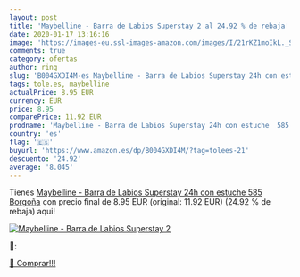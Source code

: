 ```yaml
---
layout: post
title: 'Maybelline - Barra de Labios Superstay 2 al 24.92 % de rebaja'
date: 2020-01-17 13:16:16
image: 'https://images-eu.ssl-images-amazon.com/images/I/21rKZ1moIkL._SL200_.jpg'
comments: true
category: ofertas
author: ring
slug: 'B004GXDI4M-es Maybelline - Barra de Labios Superstay 24h con estuche 585...'
tags: tole.es, maybelline
actualPrice: 8.95 EUR
currency: EUR
price: 8.95
comparePrice: 11.92 EUR
prodname: 'Maybelline - Barra de Labios Superstay 24h con estuche  585 Borgoña'
country: 'es'
flag: '🇪🇸'
buyurl: 'https://www.amazon.es/dp/B004GXDI4M/?tag=tolees-21'
descuento: '24.92'
average: '8.045'
---
```


Tienes [Maybelline - Barra de Labios Superstay 24h con estuche  585 Borgoña](https://www.amazon.es/dp/B004GXDI4M/?tag=tolees-21) con precio final de  8.95 EUR (original: 11.92 EUR) (24.92 %  de rebaja) aqui!

[![Maybelline - Barra de Labios Superstay 2](https://images-eu.ssl-images-amazon.com/images/I/21rKZ1moIkL._SL200_.jpg)](https://www.amazon.es/dp/B004GXDI4M/?tag=tolees-21)

🔎:


[🛒 Comprar!!!](https://www.amazon.es/dp/B004GXDI4M/?tag=tolees-21)
